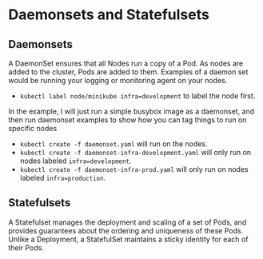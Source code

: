 # Daemonsets and Statefulsets

## Daemonsets
A DaemonSet ensures that all Nodes run a copy of a Pod. 
As nodes are added to the cluster, Pods are added to them. 
Examples of a daemon set would be running your logging or monitoring agent on your nodes.

* `kubectl label node/minikube infra=development` to label the node first.

In the example, I will just run a simple busybox image as a daemonset, and then run daemonset examples to show how you can tag things to run on specific nodes

* `kubectl create -f daemonset.yaml` will run on the nodes.
* `kubectl create -f daemonset-infra-development.yaml`  will only run on nodes labeled `infra=development`.
* `kubectl create -f daemonset-infra-prod.yaml`  will only run on nodes labeled `infra=production`.


## Statefulsets
A Statefulset manages the deployment and scaling of a set of Pods, and provides guarantees about the ordering and uniqueness of these Pods. 
Unlike a Deployment, a StatefulSet maintains a sticky identity for each of their Pods.
